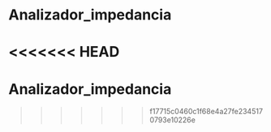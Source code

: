 # Analizador_impedancia
<<<<<<< HEAD
=======
# Analizador_impedancia
>>>>>>> f17715c0460c1f68e4a27fe2345170793e10226e
